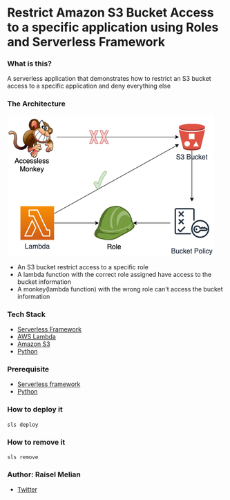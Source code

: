 # Restrict Amazon S3 Bucket Access to a specific application using Roles and Serverless Framework

### What is this?
A serverless application that demonstrates how to restrict an S3 bucket access to a specific application and deny everything else

### The Architecture
![Diagram](serverless-python/assets/diagram.png)
* An S3 bucket restrict access to a specific role
* A lambda function with the correct role assigned have access to the bucket information
* A monkey(lambda function) with the wrong role can't access the bucket information

### Tech Stack
* [Serverless Framework](https://www.serverless.com/)
* [AWS Lambda](https://aws.amazon.com/lambda/)
* [Amazon S3](https://aws.amazon.com/s3/)
* [Python](https://www.python.org/)

### Prerequisite
* [Serverless framework](https://www.serverless.com/framework/docs/providers/aws/guide/installation/)
* [Python](https://wiki.python.org/moin/BeginnersGuide/Download)

### How to deploy it
```
sls deploy
```

### How to remove it
```
sls remove
```

### Author: Raisel Melian
* [Twitter](https://twitter.com/raiselmelian)